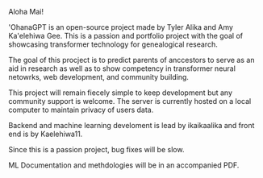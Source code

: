 Aloha Mai!

'OhanaGPT is an open-source project made by Tyler Alika and Amy Ka'elehiwa Gee. 
This is a passion and portfolio project with the goal of showcasing transformer technology for genealogical research.

The goal of this procject is to predict parents of anccestors to serve as an aid in research as well as to show competency in transformer neural netowrks, web development, and community building.

This project will remain fiecely simple to keep development but any community support is welcome. The server is currently hosted on a local computer to maintain privacy of users data. 

Backend and machine learning develoment is lead by ikaikaalika and front end is by Kaelehiwa11.

Since this is a passion project, bug fixes will be slow.

ML Documentation and methdologies will be in an accompanied PDF.





